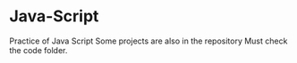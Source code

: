 # Java-Script
Practice of Java Script
Some projects are also in the repository
Must check the code folder.

